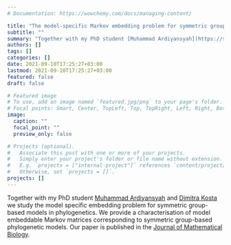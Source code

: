 ```yaml
---
# Documentation: https://wowchemy.com/docs/managing-content/

title: "The model-specific Markov embedding problem for symmetric group-based models"
subtitle: ""
summary: "Together with my PhD student [Muhammad Ardiyansyah](https://sites.google.com/view/muhammadardiyansyah/home) and [Dimitra Kosta](https://sites.google.com/view/dkosta) we study the model specific embedding problem for symmetric group-based models in phylogenetics. We provide a characterisation of model embeddable Markov matrices corresponding to symmetric group-based phylogenetic models. Our paper is published in the [Journal of Mathematical Biology](https://link.springer.com/article/10.1007%2Fs00285-021-01656-5)."
authors: []
tags: []
categories: []
date: 2021-09-10T17:25:27+03:00
lastmod: 2021-09-10T17:25:27+03:00
featured: false
draft: false

# Featured image
# To use, add an image named `featured.jpg/png` to your page's folder.
# Focal points: Smart, Center, TopLeft, Top, TopRight, Left, Right, BottomLeft, Bottom, BottomRight.
image:
  caption: ""
  focal_point: ""
  preview_only: false

# Projects (optional).
#   Associate this post with one or more of your projects.
#   Simply enter your project's folder or file name without extension.
#   E.g. `projects = ["internal-project"]` references `content/project/deep-learning/index.md`.
#   Otherwise, set `projects = []`.
projects: []
---
```


Together with my PhD student [Muhammad Ardiyansyah](https://sites.google.com/view/muhammadardiyansyah/home) and [Dimitra Kosta](https://sites.google.com/view/dkosta) we study the model specific embedding problem for symmetric group-based models in phylogenetics. We provide a characterisation of model embeddable Markov matrices corresponding to symmetric group-based phylogenetic models. Our paper is published in the [Journal of Mathematical Biology](https://link.springer.com/article/10.1007%2Fs00285-021-01656-5). 